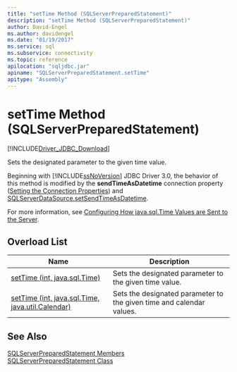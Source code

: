 ```yaml
---
title: "setTime Method (SQLServerPreparedStatement)"
description: "setTime Method (SQLServerPreparedStatement)"
author: David-Engel
ms.author: davidengel
ms.date: "01/19/2017"
ms.service: sql
ms.subservice: connectivity
ms.topic: reference
apilocation: "sqljdbc.jar"
apiname: "SQLServerPreparedStatement.setTime"
apitype: "Assembly"
---
```

# setTime Method (SQLServerPreparedStatement)
[!INCLUDE[Driver_JDBC_Download](../../../includes/driver_jdbc_download.md)]

  Sets the designated parameter to the given time value.  
  
 Beginning with [!INCLUDE[ssNoVersion](../../../includes/ssnoversion-md.md)] JDBC Driver 3.0, the behavior of this method is modified by the **sendTimeAsDatetime** connection property ([Setting the Connection Properties](../../../connect/jdbc/setting-the-connection-properties.md)) and [SQLServerDataSource.setSendTimeAsDatetime](../../../connect/jdbc/reference/setsendtimeasdatetime-method-sqlserverdatasource.md).  
  
 For more information, see [Configuring How java.sql.Time Values are Sent to the Server](../../../connect/jdbc/configuring-how-java-sql-time-values-are-sent-to-the-server.md).  
  
## Overload List  
  
|Name|Description|  
|----------|-----------------|  
|[setTime (int, java.sql.Time)](../../../connect/jdbc/reference/settime-method-int-java-sql-time.md)|Sets the designated parameter to the given time value.|  
|[setTime (int, java.sql.Time, java.util.Calendar)](../../../connect/jdbc/reference/settime-method-int-java-sql-time-java-util-calendar.md)|Sets the designated parameter to the given time and calendar values.|  
  
## See Also  
 [SQLServerPreparedStatement Members](../../../connect/jdbc/reference/sqlserverpreparedstatement-members.md)   
 [SQLServerPreparedStatement Class](../../../connect/jdbc/reference/sqlserverpreparedstatement-class.md)  
  
  
